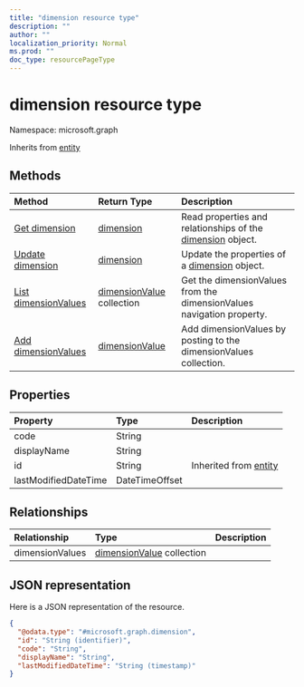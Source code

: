```yaml
---
title: "dimension resource type"
description: ""
author: ""
localization_priority: Normal
ms.prod: ""
doc_type: resourcePageType
---
```


# dimension resource type


Namespace: microsoft.graph




Inherits from [entity](../resources/entity.md)

## Methods
|Method|Return Type|Description|
|:---|:---|:---|
|[Get dimension](../api/dimension-get.md)|[dimension](../resources/dimension.md)|Read properties and relationships of the [dimension](../resources/dimension.md) object.|
|[Update dimension](../api/dimension-update.md)|[dimension](../resources/dimension.md)|Update the properties of a [dimension](../resources/dimension.md) object.|
|[List dimensionValues](../api/dimension-list-dimensionvalues.md)|[dimensionValue](../resources/dimensionvalue.md) collection|Get the dimensionValues from the dimensionValues navigation property.|
|[Add dimensionValues](../api/dimension-post-dimensionvalues.md)|[dimensionValue](../resources/dimensionvalue.md)|Add dimensionValues by posting to the dimensionValues collection.|

## Properties
|Property|Type|Description|
|:---|:---|:---|
|code|String||
|displayName|String||
|id|String| Inherited from [entity](../resources/entity.md)|
|lastModifiedDateTime|DateTimeOffset||

## Relationships
|Relationship|Type|Description|
|:---|:---|:---|
|dimensionValues|[dimensionValue](../resources/dimensionvalue.md) collection||

## JSON representation
Here is a JSON representation of the resource.
<!-- {
  "blockType": "resource",
  "keyProperty": "id",
  "@odata.type": "microsoft.graph.dimension",
  "baseType": "microsoft.graph.entity",
  "openType": false
}
-->
``` json
{
  "@odata.type": "#microsoft.graph.dimension",
  "id": "String (identifier)",
  "code": "String",
  "displayName": "String",
  "lastModifiedDateTime": "String (timestamp)"
}
```

